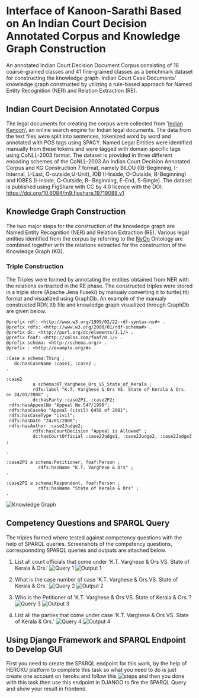 # Interface of Kanoon-Sarathi Based on An Indian Court Decision Annotated Corpus and Knowledge Graph Construction

An annotated Indian Court Decision Document Corpus consisting of 
16 coarse-grained classes and 41 fine-grained classes as a 
benchmark dataset for constructing the knowledge graph. 
Indian Court Case Documents’ knowledge graph constructed by 
utilizing a rule-based approach for Named Entity Recognition (NER) 
and Relation Extraction (RE).

## Indian Court Decision Annotated Corpus
The legal documents for creating the corpus were collected from 
’[Indian Kanoon](https://indiankanoon.org/)’, an online search engine
for Indian legal documents. The data from the text files were split 
into sentences, tokenized word by word and annotated with POS 
tags using SPACY. Named Legal Entities were identified manually 
from these tokens and were tagged with domain specific tags using 
CoNLL-2003 format. The dataset is provided in three different encoding schemes of the CoNLL-2003
An Indian Court Decision Annotated Corpus and KG Construction 7
format, namely BILOU ((B-Beginning, I-Internal, L-Last, O-outside,U-Unit),
IOB (I-Inside, O-Outside, B-Beginning) and IOBES (I-Inside, O-Outside, B-
Beginning, E-End, S-Single). The dataset is published using FigShare with CC by 4.0 licence with the DOI:
https://doi.org/10.6084/m9.figshare.19719088.v1
## Knowledge Graph Construction
The two major steps for the construction of the knowledge graph are Named
Entity Recognition (NER) and Relation Extraction (RE). Various legal entities
identified from the corpus by referring to the [NyOn](https://github.com/semintelligence/NyOn) Ontology are combined together with the relations extracted for the construction of the Knowledge Graph
(KG). 

### Triple Construction

The Triples were formed by annotating the entities obtained from NER with the relations exrtracted in the RE phase.
The constructed triples were stored in a triple store (Apache Jena Fuseki) by manualy converting it to turtle(.ttl) format  and visualized using GraphDb.
An example of the manualy constructed RDf(.ttl) file and knowledge graph visualized through GraphDb are given below.

```
@prefix rdf: <http://www.w3.org/1999/02/22-rdf-syntax-ns#> .
@prefix rdfs: <http://www.w3.org/2000/01/rdf-schema#> .
@prefix dc: <http://purl.org/dc/elements/1.1/> .
@prefix foaf: <http://xmlns.com/foaf/0.1/> .
@prefix schema: <http://schema.org/> .
@prefix : <http://example.org/#> .

:Case a schema:Thing ;
   dc:hasCaseName :case1, :case2 ;
.

:case2
          a schema:KT_Varghese_Ors_VS_State_of_Kerala ;
          rdfs:label "K.T. Varghese & Ors VS. State of Kerala & Ors. on 24/01/2008" ;                                
          dc:hasParty :case2P1, :case2P2;
 rdfs:hasAppealNo "Appeal No.547/1998";
 rdfs:hasCaseNo "Appeal (civil) 6456 of 2001";
 rdfs:hasCaseType "civil";
 rdfs:hasDate "24/01/2008";
 rdfs:hasAuthor :case2Judge2;
          rdfs:hasCourtDecision "Appeal is Allowed" ;
          dc:hasCourtOfficial :case2Judge1, :case2Judge2, :case2Judge3 ;
         
.

:case2P1 a schema:Petitioner, foaf:Person ;
            rdfs:hasName "K.T. Varghese & Ors" ;
.

:case2P2 a schema:Respondent, foaf:Person ;
            rdfs:hasName "State of Kerala & Ors" ;
.
```

![Knowledge Graph](https://github.com/semintelligence/KING/blob/main/kg%20ttl%20file/kg.jpg "Knowledge Graph visualized through GraphDB")
## Competency Questions and SPARQL Query
The triples formed where tested against competency questions with the help of SPARQL queries.
Screenshots of the competency questions, corresponnding SPARQL queries and outputs are attached below.

1. List all court officials that come under 'K.T. Varghese & Ors VS. State of Kerala & Ors.'
![Query 1](https://github.com/semintelligence/KING/blob/main/query/query1.JPG "Query 1")
![Output 1](https://github.com/semintelligence/KING/blob/main/output/output1.JPG)

2. What is the case number of case 'K.T. Varghese & Ors VS. State of Kerala & Ors.'
![Query 2](https://github.com/semintelligence/KING/blob/main/query/query2.JPG "Query 2")
![Output 2](https://github.com/semintelligence/KING/blob/main/output/output2.JPG)

3. Who is the Petitioner of 'K.T. Varghese & Ors VS. State of Kerala & Ors.'?
![Query 3](https://github.com/semintelligence/KING/blob/main/query/query3.JPG "Query 3")
![Output 3](https://github.com/semintelligence/KING/blob/main/output/output3.JPG)

4. List all the parties that come under case 'K.T. Varghese & Ors VS. State of Kerala & Ors.'
![Query 4](https://github.com/semintelligence/KING/blob/main/query/query4.JPG "Query 4")
![Output 4](https://github.com/semintelligence/KING/blob/main/output/output4.JPG)

## Using Django Framework and SPARQL Endpoint to Develop GUI

First you need to create the SPARQL endpoint for this work, by the help of HEROKU platform to complete this task so what you need to do is just create one account on heroku and follow this ![steps](https://github.com/semintelligence/Tutorials/tree/main/Creating%20SPARQL%20endpoint) and then you done with this task then use this endpoint in DJANGO to fire the SPARQL Query and show your result in frontend.
